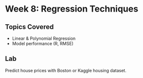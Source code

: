 # Week 8: Regression Techniques

##  Topics Covered
- Linear & Polynomial Regression
- Model performance (R, RMSE)

##  Lab
Predict house prices with Boston or Kaggle housing dataset.
